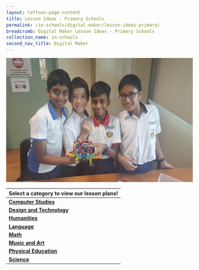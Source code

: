 ```yaml
---
layout: leftnav-page-content
title: Lesson Ideas - Primary Schools
permalink: /in-schools/digital-maker/lesson-ideas-primary/
breadcrumb: Digital Maker Lesson Ideas - Primary Schools
collection_name: in-schools
second_nav_title: Digital Maker
---
```

![main image](/images/in-schools/digital-maker/overview/lesson-plans/primary/category-page-image.jpg)

| Select a category to view our lesson plans! |
|---|
|[**Computer Studies**](/primary-computer-studies/) |
| [**Design and Technology**](/primary-design-and-technology/) |
| [**Humanities**](/primary-humanities/) |
| [**Language**](/primary-language/) |
| [**Math**](/primary-math/) |
| [**Music and Art**](/primary-music-and-art/) |
| [**Physical Education**](/primary-physical-education/) |
| [**Science**](/primary-science/) |



